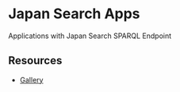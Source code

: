 # Japan Search Apps

Applications with Japan Search SPARQL Endpoint

## Resources
* [Gallery](https://github.com/nakamura196/jpsearch/wiki/Gallery)
